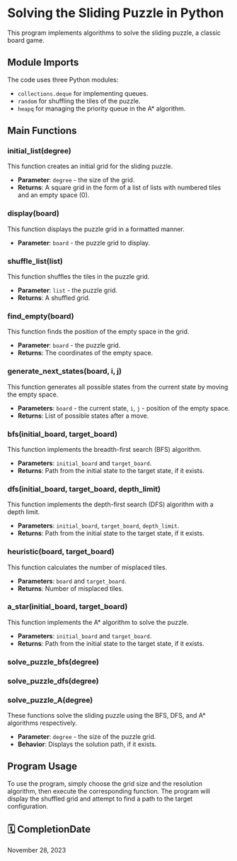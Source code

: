 # Solving the Sliding Puzzle in Python

This program implements algorithms to solve the sliding puzzle, a classic board game.

## Module Imports

The code uses three Python modules:

- `collections.deque` for implementing queues.
- `random` for shuffling the tiles of the puzzle.
- `heapq` for managing the priority queue in the A* algorithm.

## Main Functions

### initial_list(degree)

This function creates an initial grid for the sliding puzzle.

- **Parameter**: `degree` - the size of the grid.
- **Returns**: A square grid in the form of a list of lists with numbered tiles and an empty space (0).

### display(board)

This function displays the puzzle grid in a formatted manner.

- **Parameter**: `board` - the puzzle grid to display.

### shuffle_list(list)

This function shuffles the tiles in the puzzle grid.

- **Parameter**: `list` - the puzzle grid.
- **Returns**: A shuffled grid.

### find_empty(board)

This function finds the position of the empty space in the grid.

- **Parameter**: `board` - the puzzle grid.
- **Returns**: The coordinates of the empty space.

### generate_next_states(board, i, j)

This function generates all possible states from the current state by moving the empty space.

- **Parameters**: `board` - the current state, `i`, `j` - position of the empty space.
- **Returns**: List of possible states after a move.

### bfs(initial_board, target_board)

This function implements the breadth-first search (BFS) algorithm.

- **Parameters**: `initial_board` and `target_board`.
- **Returns**: Path from the initial state to the target state, if it exists.

### dfs(initial_board, target_board, depth_limit)

This function implements the depth-first search (DFS) algorithm with a depth limit.

- **Parameters**: `initial_board`, `target_board`, `depth_limit`.
- **Returns**: Path from the initial state to the target state, if it exists.

### heuristic(board, target_board)

This function calculates the number of misplaced tiles.

- **Parameters**: `board` and `target_board`.
- **Returns**: Number of misplaced tiles.

### a_star(initial_board, target_board)

This function implements the A* algorithm to solve the puzzle.

- **Parameters**: `initial_board` and `target_board`.
- **Returns**: Path from the initial state to the target state, if it exists.

### solve_puzzle_bfs(degree)

### solve_puzzle_dfs(degree)

### solve_puzzle_A(degree)

These functions solve the sliding puzzle using the BFS, DFS, and A* algorithms respectively.

- **Parameter**: `degree` - the size of the puzzle grid.
- **Behavior**: Displays the solution path, if it exists.

## Program Usage

To use the program, simply choose the grid size and the resolution algorithm, then execute the corresponding function. The program will display the shuffled grid and attempt to find a path to the target configuration.

## 🗓️ CompletionDate

November 28, 2023